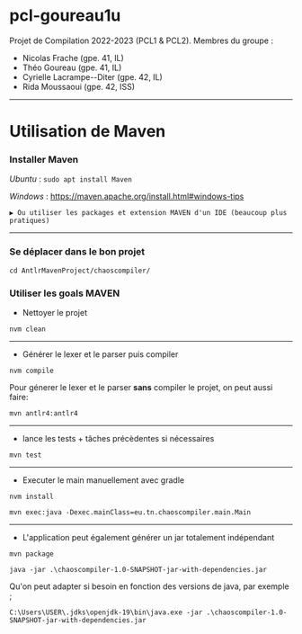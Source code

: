 # pcl-goureau1u

Projet de Compilation 2022-2023 (PCL1 & PCL2).
Membres du groupe :
- Nicolas Frache (gpe. 41, IL)
- Théo Goureau (gpe. 41, IL)
- Cyrielle Lacrampe--Diter (gpe. 42, IL)
- Rida Moussaoui (gpe. 42, ISS)

---
# Utilisation de Maven
### Installer Maven
_Ubuntu_ : ```sudo apt install Maven```

_Windows_ : https://maven.apache.org/install.html#windows-tips
    
    ▶️ Ou utiliser les packages et extension MAVEN d'un IDE (beaucoup plus pratiques)

---
### Se déplacer dans le bon projet
```
cd AntlrMavenProject/chaoscompiler/
```

### Utiliser les goals MAVEN

- Nettoyer le projet

```
nvm clean
```

---
- Générer le lexer et le parser puis compiler

```
nvm compile
```

Pour génerer le lexer et le parser **sans** compiler le projet, on peut aussi faire:

```
mvn antlr4:antlr4
```

---

- lance les tests + tâches précèdentes si nécessaires
```
mvn test
```
---

- Executer le main manuellement avec gradle

```
nvm install
```
```
mvn exec:java -Dexec.mainClass=eu.tn.chaoscompiler.main.Main
```
---
- L'application peut également générer un jar totalement indépendant
```
mvn package
```
```
java -jar .\chaoscompiler-1.0-SNAPSHOT-jar-with-dependencies.jar
```

Qu'on peut adapter si besoin en fonction des versions de java, par exemple ;
```
C:\Users\USER\.jdks\openjdk-19\bin\java.exe -jar .\chaoscompiler-1.0-SNAPSHOT-jar-with-dependencies.jar
```











